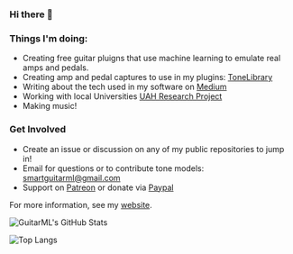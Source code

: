 ### Hi there 👋

### Things I'm doing:

- Creating free guitar pluigns that use machine learning to emulate real amps and pedals.
- Creating amp and pedal captures to use in my plugins: [ToneLibrary](https://guitarml.com/tonelibrary/tonelib-pro.html)
- Writing about the tech used in my software on [Medium](https://medium.com/@keyth72)
- Working with local Universities [UAH Research Project](https://guitarml.com/research.html)
- Making music!

### Get Involved
- Create an issue or discussion on any of my public repositories to jump in!
- Email for questions or to contribute tone models: smartguitarml@gmail.com
- Support on [Patreon](https://www.patreon.com/GuitarML) or donate via [Paypal](https://www.paypal.com/donate?business=H22K2S7B7ACMJ&no_recurring=0&item_name=Support+GuitarML&currency_code=USD)

For more information, see my [website](https://guitarml.com/).

![GuitarML's GitHub Stats](https://github-readme-stats.vercel.app/api?username=GuitarML&show_icons=true&theme=onedark&count_private=true)

![Top Langs](https://github-readme-stats.vercel.app/api/top-langs/?username=GuitarML&layout=compact&theme=onedark&count_private=true)

<!--
**GuitarML/GuitarML** is a ✨ _special_ ✨ repository because its `README.md` (this file) appears on your GitHub profile.

Here are some ideas to get you started:

- 🔭 I’m currently working on ...
- 🌱 I’m currently learning ...
- 👯 I’m looking to collaborate on ...
- 🤔 I’m looking for help with ...
- 💬 Ask me about ...
- 📫 How to reach me: ...
- 😄 Pronouns: ...
- ⚡ Fun fact: ...
-->
